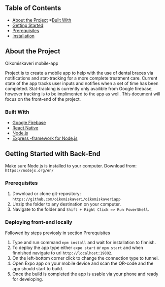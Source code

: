 <!-- TABLE OF CONTENTS -->
## Table of Contents

* [About the Project](#about-the-project)
  *[Built With](#built-with)
 * [Getting Started](#getting-started)
  * [Prerequisites](#prerequisites)
  * [Installation](#installation)
  
  <!-- ABOUT THE PROJECT -->
  ## About the Project
  Oikomiskaveri mobile-app
  
Project is to create a mobile app to help with the use of dental braces via notifications and stat-tracking for a more complete treatment care. Current state of the app tracks user inputs and notifies when a set of time has been completed. Stat-tracking is currently only availible from Google firebase, however tracking is to be implimented to the app as well. This document will focus on the front-end of the project.
  
  <!-- Build With -->
### Built With
* [Google Firebase](https://firebase.google.com/)
* [React Native](https://reactnative.dev/)
* [Node.js](https://nodejs.org/en/)
* [Express -framework for Node.js](https://expressjs.com/)

<!-- GETTING STARTED -->
## Getting Started with Back-End

Make sure Node.js is installed to your computer. Download from: `https://nodejs.org/en/`

### Prerequisites
1. Download or clone git-repository: `https://github.com/oikomiskaveri/oikomiskaveriapp`
2. Unzip the folder to any destination on your computer.
3. Navigate to the folder and `Shift + Right Click => Run PowerShell`.

### Deploying front-end locally
Followed by steps previosly in section Prerequisites

1. Type and run command `npm install` and wait for installation to finnish.
2. To deploy the app type either `expo start` or `npm start` and when finnished navigate to url `http://localhost:19002`.
4. On the left-bottom corner click to change the connection type to tunnel.
5. Open Expo app on your mobile device and scan the QR-code and the app should start to build.
6. Once the build is completed the app is usable via your phone and ready for developing.


